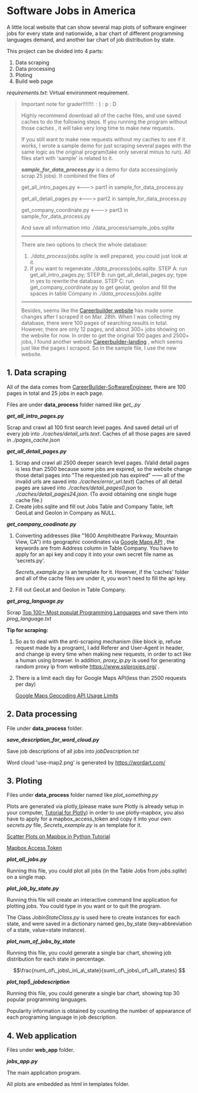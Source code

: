 # Software Jobs in America 

A little local website that can show several map plots of software engineer jobs for every state and nationwide, a bar chart of different programming languages demand, and another bar chart of job distribution by state.

This project can be divided into 4 parts: 

1. Data scraping
2. Data processing
3. Ploting
4. Build web page

*requirements.txt*: Virtual environment requirement.

>Important note for grader!!!!!!!:  : )     : p    : D
>
>Highly recommend download all of the cache files, and use saved caches to do the following steps. If you running the program without those caches , it will take very long time to make new requests. 
>
>If you still want to make new requests without my caches to see if it works, I wrote a sample demo for just scraping several pages with the same logic as the original program(take only several minus to run). All files start with 'sample' is related to it.
>
>__*sample_for_data_process.py*__ is a demo for data accessing(only scrap 25 jobs). It combined the files of 
>
>get_all_intro_pages.py  <———> part1 in sample_for_data_process.py
>
>get_all_detail_pages.py <———> part2 in sample_for_data_process.py
>
>get_company_coordinate.py  <———> part3 in sample_for_data_process.py
>
>And save all information into ./data_process/sample_jobs.sqlite
>
>------------
>
>There are two options to check the whole database:
>
>1. *./data_process/jobs.sqlite* is well prepared, you could just look at it.
>2. If you want to regenerate *./data_process/jobs.sqlite*. STEP A: run get_all_intro_pages.py; STEP B: run get_all_detail_pages.py; type in yes to rewrite the database. STEP C: run get_company_coordinate.py to get geolat, geolon and fill the spaces in table Company in  *./data_process/jobs.sqlite* 
>
>-----
>
>Besides, seems like the [Careerbuilder website](https://www.careerbuilder.com/jobs-software-engineer) has made some changes after I scraped it on Mar. 28th. When I was collecting my database, there were 100 pages of searching results in total. However, there are only 12 pages, and about 300+ jobs showing on the website for now. In order to get the original 100 pages and 2500+ jobs, I found another website [Careerbuilder-landing](https://www.careerbuilder.com/landing/software-engineer) , which seems just like the pages I scraped. So in the sample file, I use the new website.

## 1. Data scraping 

All of the data comes from [CareerBuilder-SoftwareEngineer](https://www.careerbuilder.com/jobs-software-engineer), there are 100 pages in total and 25 jobs in each page. 

Files are under **data_process** folder named like *get_<something>.py*

__*get_all_intro_pages.py*__  

Scrap and crawl all 100 first search level pages. And saved detail url of every job into *./caches/detail_urls.text*. Caches of all those pages are saved in *./pages_cache.json*

__*get_all_detail_pages.py*__  

1. Scrap and crawl all 2500 deeper search level pages. (Valid detail pages is less than 2500 because some jobs are expired, so the website change those detail pages into "The requested job has expired" —— all of the invalid urls are saved into *./caches/error_url.text*) Caches of all detail pages are saved into *./caches/detail_pages0.json* to *./caches/detail_pages24.json*. (To avoid obtaining one single huge cache file.)
2. Create jobs.sqlite and fill out Jobs Table and Company Table, left GeoLat and Geolon in Company as NULL.

__*get_company_coodinate.py*__ 

1. Converting addresses (like "1600 Amphitheatre Parkway, Mountain View, CA") into geographic coordinates via [Google Maps API](https://developers.google.com/maps/documentation/geocoding/intro#Geocoding) , the keywords are from Address column in Table Company. You have to apply for an api key and copy it into your own secret file name as 'secrets.py'. 

   *Secrets_example.py* is an template for it. However, if the 'caches' folder and all of the cache files are under it, you won't need to fill the api key.

2. Fill out GeoLat and Geolon in Table Company.

__*get_prog_language.py*__

Scrap [Top 100+ Most populat Programming Languages](https://www.whoishostingthis.com/resources/programming/) and save them into *prog_language.txt*

__Tip for scraping:__

1. So as to deal with the anti-scraping mechanism (like block ip, refuse request made by a program), I add Referer and User-Agent in header, and change ip every time when making new requests, in order to act like a human using browser. In addition, *proxy_ip.py* is used for generating random proxy ip from website https://www.sslproxies.org/ .

2. There is a limit each day for Google Maps API(less than 2500 requests per day)

   [Google Maps Geocoding API Usage Limits](https://developers.google.com/maps/documentation/geocoding/usage-limits)

## 2. Data processing

File under **data_process** folder.

__*save_description_for_word_cloud.py*__

Save job descriptions of all jobs into *jobDescription.txt* 

Word cloud 'use-map2.png' is generated by https://wordart.com/

## 3. Ploting

Files under **data_process** folder named like *plot_something.py*

Plots are generated via plotly,(please make sure Plotly is already setup in your computer, [Tutorial for Plotly](https://plot.ly/python/getting-started/)) in order to use plotly-mapbox, you also have to apply for a mapbox_access_token and copy it into your own *secrets.py* file, *Secrets_example.py* is an template for it.

 [Scatter Plots on Mapbox in Python Tutorial](https://plot.ly/python/scattermapbox/) 

[Mapbox Access Token](https://www.mapbox.com/studio)

__*plot_all_jobs.py*__

Running this file, you could plot all jobs (in the Table Jobs from *jobs.sqlite*) on a single map.

__*plot_job_by_state.py*__

Running this file will create an interactive command line application for plotting jobs. You could type in <the abbreviation of the state name> you want or  <exit> to quit the program. 

The Class *JobinStateClass.py* is used here to create instances for each state, and were saved in a dictionary named geo_by_state (key=abbreviation of a state, value=state instance).

__*plot_num_of_jobs_by_state*__

Running this file, you could generate a single bar chart, showing job distribution for each state in percentage. 

$$\frac{num\_of\_jobs\_in\_a\_state}{sum\_of\_jobs\_of\_all\_states} $$

__*plot_top5_jobdescription*__

Running this file, you could generate a single bar chart, showing top 30 popular programming languages. 

Popularity information is obtained by counting the number of appearance of each programing language in job description.

## 4. Web application

Files under **web_app** folder.

__*jobs_app.py*__

The main application program.

All plots are embedded as html in templates folder.